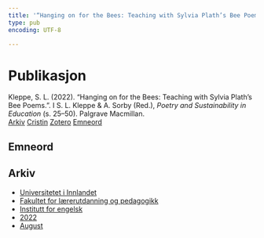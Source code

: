 ```yaml
---
title: '“Hanging on for the Bees: Teaching with Sylvia Plath’s Bee Poems.”'
type: pub
encoding: UTF-8

---
```

<h1>Publikasjon</h1>
<article id="csl-bib-container-K28SQRBY" class="csl-bib-container">
  <div class="csl-bib-body"> <div class="csl-entry">Kleppe, S. L. (2022). “Hanging on for the Bees: Teaching with Sylvia Plath’s Bee Poems.”. I S. L. Kleppe &#38; A. Sorby (Red.), <i>Poetry and Sustainability in Education</i> (s. 25–50). Palgrave Macmillan.</div> </div>
  <div class="csl-bib-buttons">
    <a href="#taxonomy-article-K28SQRBY" alt="archive" class="csl-bib-button">Arkiv</a>
    <a href="https://app.cristin.no/results/show.jsf?id=2047535" alt="Cristin" class="csl-bib-button">Cristin</a>
    <a href="http://zotero.org/groups/5881554/items/K28SQRBY" alt="Zotero" class="csl-bib-button">Zotero</a>
    <a href="#keywords-article-K28SQRBY" alt="keywords" class="csl-bib-button">Emneord</a>
  </div>
  <div id="csl-bib-meta-container-K28SQRBY"></div>
</article>
<div id="csl-bib-meta-K28SQRBY" class="csl-bib-meta">
  <article id="keywords-article-K28SQRBY" class="keywords-article">
    <h1>Emneord</h1>
    
  </article>
  <article id="taxonomy-article-K28SQRBY" class="taxonomy-article">
    <h1>Arkiv</h1>
    <ul>
      <li><a href="{{< params subfolder >}}nn/archive/?key=3DCRN523">Universitetet i Innlandet</a></li>
      <li><a href="{{< params subfolder >}}nn/archive/?key=WYNZA47F">Fakultet for lærerutdanning og pedagogikk</a></li>
      <li><a href="{{< params subfolder >}}nn/archive/?key=THSB4HN9">Institutt for engelsk</a></li>
      <li><a href="{{< params subfolder >}}nn/archive/?key=XKUIVBV8">2022</a></li>
      <li><a href="{{< params subfolder >}}nn/archive/?key=EAKYMEPA">August</a></li>
    </ul>
  </article>
</div>
